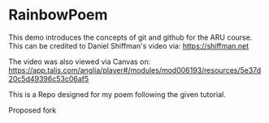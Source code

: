 # RainbowPoem

This demo introduces the concepts of git and github for the ARU course. This can be credited to Daniel Shiffman's video via: https://shiffman.net

The video was also viewed via Canvas on: https://app.talis.com/anglia/player#/modules/mod006193/resources/5e37d20c5d49396c53c06af5

This is a Repo designed for my poem following the given tutorial.

Proposed fork
